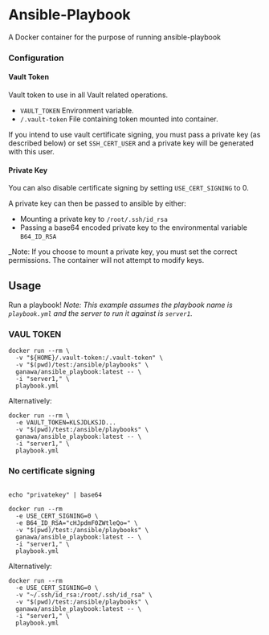 # Ansible-Playbook

A Docker container for the purpose of running ansible-playbook

### Configuration

#### Vault Token

Vault token to use in all Vault related operations.

* `VAULT_TOKEN` Environment variable.
* `/.vault-token` File containing token mounted into container.

If you intend to use vault certificate signing, you must pass a private key (as described below)
or set `SSH_CERT_USER` and a private key will be generated with this user.

#### Private Key

You can also disable certificate signing by setting `USE_CERT_SIGNING` to 0.

A private key can then be passed to ansible by either:

* Mounting a private key to `/root/.ssh/id_rsa`
* Passing a base64 encoded private key to the environmental variable `B64_ID_RSA`

_Note: If you choose to mount a private key, you must set the correct permissions. The container will not attempt to modify keys.

## Usage

Run a playbook!
_Note: This example assumes the playbook name is `playbook.yml` and the server to run it against is `server1`._

### VAUL TOKEN

```shell
docker run --rm \
  -v "${HOME}/.vault-token:/.vault-token" \
  -v "$(pwd)/test:/ansible/playbooks" \
  ganawa/ansible_playbook:latest -- \
  -i "server1," \
  playbook.yml
```

Alternatively:

```shell
docker run --rm \
  -e VAULT_TOKEN=KLSJDLKSJD...
  -v "$(pwd)/test:/ansible/playbooks" \
  ganawa/ansible_playbook:latest -- \
  -i "server1," \
  playbook.yml
```

### No certificate signing

```shell

echo "privatekey" | base64

docker run --rm
  -e USE_CERT_SIGNING=0 \
  -e B64_ID_RSA="cHJpdmF0ZWtleQo=" \
  -v "$(pwd)/test:/ansible/playbooks" \
  ganawa/ansible_playbook:latest -- \
  -i "server1," \
  playbook.yml
```

Alternatively:

```shell
docker run --rm
  -e USE_CERT_SIGNING=0 \
  -v "~/.ssh/id_rsa:/root/.ssh/id_rsa" \
  -v "$(pwd)/test:/ansible/playbooks" \
  ganawa/ansible_playbook:latest -- \
  -i "server1," \
  playbook.yml
```